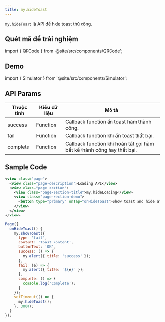 ```yaml
---
title: my.hideToast
---
```


`my.hideToast` là API để hide toast thủ công.

## Quét mã để trải nghiệm

import { QRCode } from '@site/src/components/QRCode';

<QRCode page="pages/api/toast/index" />

## Demo

import { Simulator } from '@site/src/components/Simulator';

<Simulator page="pages/api/toast/index" />

## API Params

| Thuộc tính | Kiểu dữ liệu | Mô tả                                                                  |
| ---------- | ------------ | ---------------------------------------------------------------------- |
| success    | Function     | Callback function ẩn toast hàm thành công.                             |
| fail       | Function     | Callback function khi ẩn toast thất bại.                               |
| complete   | Function     | Callback function khi hoàn tất gọi hàm bất kể thành công hay thất bại. |

## Sample Code

```xml title=index.txml
<view class="page">
  <view class="page-description">Loading API</view>
  <view class="page-section">
    <view class="page-section-title">my.hideLoading</view>
    <view class="page-section-demo">
      <button type="primary" onTap="onHideToast">Show toast and hide after 3s</button>
    </view>
  </view>
</view>
```

```js title=index.js
Page({
  onHideToast() {
    my.showToast({
      type: 'fail',
      content: 'Toast content',
      buttonText: 'OK',
      success: () => {
        my.alert({ title: 'success' });
      },
      fail: (e) => {
        my.alert({ title: `${e}` });
      },
      complete: () => {
        console.log('Complete');
      }
    });
    setTimeout(() => {
      my.hideToast();
    }, 3000);
  }
});
```
